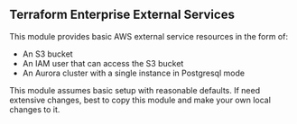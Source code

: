 ## Terraform Enterprise External Services

This module provides basic AWS external service resources in the form of:

* An S3 bucket
* An IAM user that can access the S3 bucket
* An Aurora cluster with a single instance in Postgresql mode

This module assumes basic setup with reasonable defaults. If need extensive changes,
best to copy this module and make your own local changes to it.

